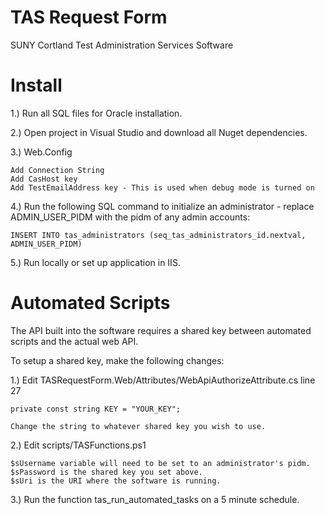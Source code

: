 TAS Request Form
=============

SUNY Cortland Test Administration Services Software

Install
=============

1.) Run all SQL files for Oracle installation.

2.) Open project in Visual Studio and download all Nuget dependencies.
			
3.) Web.Config
		
    Add Connection String
    Add CasHost key
    Add TestEmailAddress key - This is used when debug mode is turned on
		
4.) Run the following SQL command to initialize an administrator - replace ADMIN_USER_PIDM with the pidm of any admin accounts:
    
    INSERT INTO tas_administrators (seq_tas_administrators_id.nextval, ADMIN_USER_PIDM)
    
5.) Run locally or set up application in IIS.

Automated Scripts
=============
The API built into the software requires a shared key between automated scripts and the actual web API.

To setup a shared key, make the following changes:

1.) Edit TASRequestForm.Web/Attributes/WebApiAuthorizeAttribute.cs line 27
    
    private const string KEY = "YOUR_KEY";
    
    Change the string to whatever shared key you wish to use.
    
2.) Edit scripts/TASFunctions.ps1

    $sUsername variable will need to be set to an administrator's pidm.
    $sPassword is the shared key you set above.
    $sUri is the URI where the software is running.
    
3.) Run the function tas_run_automated_tasks on a 5 minute schedule.
